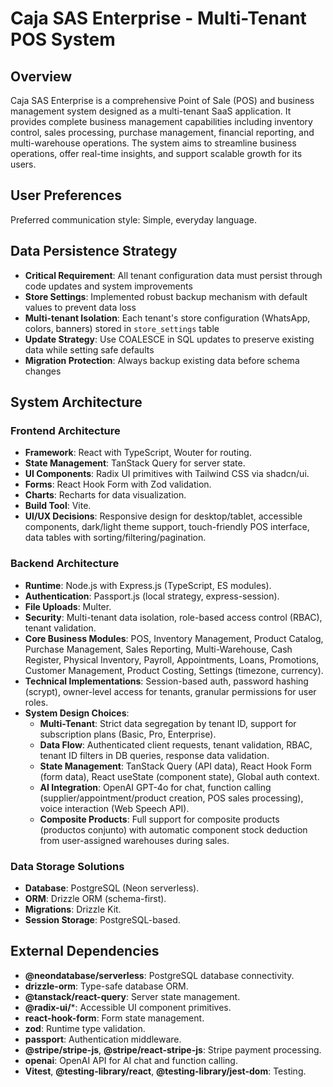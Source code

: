 # Caja SAS Enterprise - Multi-Tenant POS System

## Overview
Caja SAS Enterprise is a comprehensive Point of Sale (POS) and business management system designed as a multi-tenant SaaS application. It provides complete business management capabilities including inventory control, sales processing, purchase management, financial reporting, and multi-warehouse operations. The system aims to streamline business operations, offer real-time insights, and support scalable growth for its users.

## User Preferences
Preferred communication style: Simple, everyday language.

## Data Persistence Strategy
- **Critical Requirement**: All tenant configuration data must persist through code updates and system improvements
- **Store Settings**: Implemented robust backup mechanism with default values to prevent data loss
- **Multi-tenant Isolation**: Each tenant's store configuration (WhatsApp, colors, banners) stored in `store_settings` table
- **Update Strategy**: Use COALESCE in SQL updates to preserve existing data while setting safe defaults
- **Migration Protection**: Always backup existing data before schema changes

## System Architecture
### Frontend Architecture
- **Framework**: React with TypeScript, Wouter for routing.
- **State Management**: TanStack Query for server state.
- **UI Components**: Radix UI primitives with Tailwind CSS via shadcn/ui.
- **Forms**: React Hook Form with Zod validation.
- **Charts**: Recharts for data visualization.
- **Build Tool**: Vite.
- **UI/UX Decisions**: Responsive design for desktop/tablet, accessible components, dark/light theme support, touch-friendly POS interface, data tables with sorting/filtering/pagination.

### Backend Architecture
- **Runtime**: Node.js with Express.js (TypeScript, ES modules).
- **Authentication**: Passport.js (local strategy, express-session).
- **File Uploads**: Multer.
- **Security**: Multi-tenant data isolation, role-based access control (RBAC), tenant validation.
- **Core Business Modules**: POS, Inventory Management, Product Catalog, Purchase Management, Sales Reporting, Multi-Warehouse, Cash Register, Physical Inventory, Payroll, Appointments, Loans, Promotions, Customer Management, Product Costing, Settings (timezone, currency).
- **Technical Implementations**: Session-based auth, password hashing (scrypt), owner-level access for tenants, granular permissions for user roles.
- **System Design Choices**:
    - **Multi-Tenant**: Strict data segregation by tenant ID, support for subscription plans (Basic, Pro, Enterprise).
    - **Data Flow**: Authenticated client requests, tenant validation, RBAC, tenant ID filters in DB queries, response data validation.
    - **State Management**: TanStack Query (API data), React Hook Form (form data), React useState (component state), Global auth context.
    - **AI Integration**: OpenAI GPT-4o for chat, function calling (supplier/appointment/product creation, POS sales processing), voice interaction (Web Speech API).
    - **Composite Products**: Full support for composite products (productos conjunto) with automatic component stock deduction from user-assigned warehouses during sales.

### Data Storage Solutions
- **Database**: PostgreSQL (Neon serverless).
- **ORM**: Drizzle ORM (schema-first).
- **Migrations**: Drizzle Kit.
- **Session Storage**: PostgreSQL-based.

## External Dependencies
- **@neondatabase/serverless**: PostgreSQL database connectivity.
- **drizzle-orm**: Type-safe database ORM.
- **@tanstack/react-query**: Server state management.
- **@radix-ui/***: Accessible UI component primitives.
- **react-hook-form**: Form state management.
- **zod**: Runtime type validation.
- **passport**: Authentication middleware.
- **@stripe/stripe-js**, **@stripe/react-stripe-js**: Stripe payment processing.
- **openai**: OpenAI API for AI chat and function calling.
- **Vitest**, **@testing-library/react**, **@testing-library/jest-dom**: Testing.